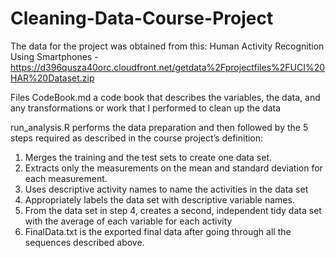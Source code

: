 # Cleaning-Data-Course-Project

The data for the project was obtained from this:
Human Activity Recognition Using Smartphones - https://d396qusza40orc.cloudfront.net/getdata%2Fprojectfiles%2FUCI%20HAR%20Dataset.zip


Files
CodeBook.md a code book that describes the variables, the data, and any transformations or work that I performed to clean up the data

run_analysis.R performs the data preparation and then followed by the 5 steps required as described in the course project’s definition:
1) Merges the training and the test sets to create one data set.
2) Extracts only the measurements on the mean and standard deviation for each measurement.
3) Uses descriptive activity names to name the activities in the data set
4) Appropriately labels the data set with descriptive variable names.
5) From the data set in step 4, creates a second, independent tidy data set with the average of each variable for each activity 
6) FinalData.txt is the exported final data after going through all the sequences described above.
